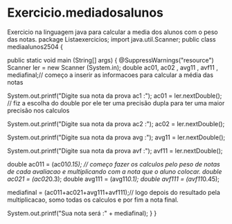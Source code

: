 # Exercicio.mediadosalunos
Exercicio na linguagem java para calcular a media dos alunos com o peso das notas.
package Listaexercicios;
import java.util.Scanner;
public class mediaalunos2504 
{

public static void main (String[] args) 
{
@SuppressWarnings("resource")
Scanner ler = new Scanner (System.in);
double ac01, ac02 , avg11 , avf11 , mediafinal;// começo a inserir as informacoes para calcular a média das notas

System.out.printf("Digite sua nota da prova ac1 :");
ac01 = ler.nextDouble(); // fiz a escolha do double por ele ter uma precisão dupla para ter uma maior precisão nos calculos

System.out.printf("Digite sua nota da prova ac2 :");
ac02 = ler.nextDouble();

System.out.printf("Digite sua nota da prova avg :");
avg11 = ler.nextDouble();

System.out.printf("Digite sua nota da prova avf :");
avf11 = ler.nextDouble();

double ac011 = (ac01*0.15); // começo fazer os calculos pelo peso de notas de cada avaliacao e multiplicando com a nota que o aluno colocar.
double ac021 = (ac02*0.3);
double avg111 = (avg11*0.1);
double avf111 = (avf11*0.45);

mediafinal = (ac011+ac021+avg111+avf111);// logo depois do resultado pela multiplicacao, somo todas os calculos e por fim a nota final.

System.out.printf("Sua nota será :" + mediafinal);
}
}
